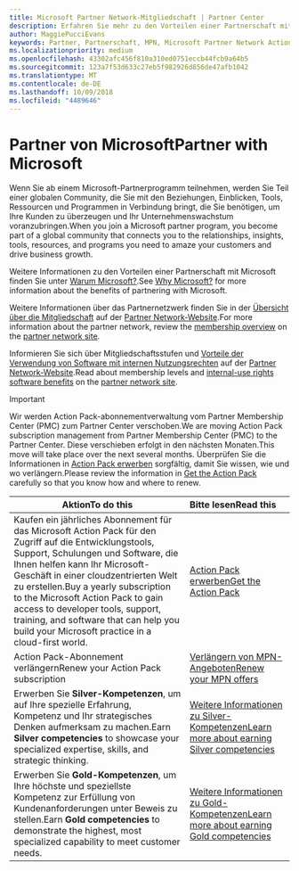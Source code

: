 ```yaml
---
title: Microsoft Partner Network-Mitgliedschaft | Partner Center
description: Erfahren Sie mehr zu den Vorteilen einer Partnerschaft mit Microsoft.
author: MaggiePucciEvans
keywords: Partner, Partnerschaft, MPN, Microsoft Partner Network Action Pack, MAPS, Aktion Pack-Abonnement, Vorteile, MPN-Vorteile, Mitgliedschaft, Silver, Gold, Kompetenzen
ms.localizationpriority: medium
ms.openlocfilehash: 43302afc456f810a310ed0751eccb44fcb9a64b5
ms.sourcegitcommit: 123a7f53d633c27eb5f982926d856de47afb1042
ms.translationtype: MT
ms.contentlocale: de-DE
ms.lasthandoff: 10/09/2018
ms.locfileid: "4489646"
---
```

# <a name="partner-with-microsoft"></a><span data-ttu-id="3bbcf-104">Partner von Microsoft</span><span class="sxs-lookup"><span data-stu-id="3bbcf-104">Partner with Microsoft</span></span>

<span data-ttu-id="3bbcf-105">Wenn Sie ab einem Microsoft-Partnerprogramm teilnehmen, werden Sie Teil einer globalen Community, die Sie mit den Beziehungen, Einblicken, Tools, Ressourcen und Programmen in Verbindung bringt, die Sie benötigen, um Ihre Kunden zu überzeugen und Ihr Unternehmenswachstum voranzubringen.</span><span class="sxs-lookup"><span data-stu-id="3bbcf-105">When you join a Microsoft partner program, you become part of a global community that connects you to the relationships, insights, tools, resources, and programs you need to amaze your customers and drive business growth.</span></span> 

<span data-ttu-id="3bbcf-106">Weitere Informationen zu den Vorteilen einer Partnerschaft mit Microsoft finden Sie unter [Warum Microsoft?](https://partner.microsoft.com/business-opportunities/why-microsoft).</span><span class="sxs-lookup"><span data-stu-id="3bbcf-106">See [Why Microsoft?](https://partner.microsoft.com/business-opportunities/why-microsoft) for more information about the benefits of partnering with Microsoft.</span></span> 

<span data-ttu-id="3bbcf-107">Weitere Informationen über das Partnernetzwerk finden Sie in der [Übersicht über die Mitgliedschaft](https://partner.microsoft.com/membership) auf der [Partner Network-Website](https://partner.microsoft.com).</span><span class="sxs-lookup"><span data-stu-id="3bbcf-107">For more information about the partner network, review the [membership overview](https://partner.microsoft.com/membership) on the [partner network site](https://partner.microsoft.com).</span></span> 

<span data-ttu-id="3bbcf-108">Informieren Sie sich über Mitgliedschaftsstufen und [Vorteile der Verwendung von Software mit internen Nutzungsrechten](https://partner.microsoft.com/membership/internal-use-software) auf der [Partner Network-Website](https://partner.microsoft.com).</span><span class="sxs-lookup"><span data-stu-id="3bbcf-108">Read about membership levels and [internal-use rights software benefits](https://partner.microsoft.com/membership/internal-use-software) on the [partner network site](https://partner.microsoft.com).</span></span> 

>[!IMPORTANT]
><span data-ttu-id="3bbcf-109">Wir werden Action Pack-abonnementverwaltung vom Partner Membership Center (PMC) zum Partner Center verschoben.</span><span class="sxs-lookup"><span data-stu-id="3bbcf-109">We are moving Action Pack subscription management from Partner Membership Center (PMC) to the Partner Center.</span></span> <span data-ttu-id="3bbcf-110">Diese verschieben erfolgt in den nächsten Monaten.</span><span class="sxs-lookup"><span data-stu-id="3bbcf-110">This move will take place over the next several months.</span></span> <span data-ttu-id="3bbcf-111">Überprüfen Sie die Informationen in [Action Pack erwerben](mpn-get-action-pack.md) sorgfältig, damit Sie wissen, wie und wo verlängern.</span><span class="sxs-lookup"><span data-stu-id="3bbcf-111">Please review the information in [Get the Action Pack](mpn-get-action-pack.md) carefully so that you know how and where to renew.</span></span>  

|**<span data-ttu-id="3bbcf-112">Aktion</span><span class="sxs-lookup"><span data-stu-id="3bbcf-112">To do this</span></span>**   |**<span data-ttu-id="3bbcf-113">Bitte lesen</span><span class="sxs-lookup"><span data-stu-id="3bbcf-113">Read this</span></span>**   |
|-----------------|:---------------------------|
|<span data-ttu-id="3bbcf-114">Kaufen ein jährliches Abonnement für das Microsoft Action Pack für den Zugriff auf die Entwicklungstools, Support, Schulungen und Software, die Ihnen helfen kann Ihr Microsoft-Geschäft in einer cloudzentrierten Welt zu erstellen.</span><span class="sxs-lookup"><span data-stu-id="3bbcf-114">Buy a yearly subscription to the Microsoft Action Pack to gain access to developer tools, support, training, and software that can help you build your Microsoft practice in a cloud-first world.</span></span> | [<span data-ttu-id="3bbcf-115">Action Pack erwerben</span><span class="sxs-lookup"><span data-stu-id="3bbcf-115">Get the Action Pack</span></span>](mpn-get-action-pack.md)|
|<span data-ttu-id="3bbcf-116">Action Pack-Abonnement verlängern</span><span class="sxs-lookup"><span data-stu-id="3bbcf-116">Renew your Action Pack subscription</span></span>   |[<span data-ttu-id="3bbcf-117">Verlängern von MPN-Angeboten</span><span class="sxs-lookup"><span data-stu-id="3bbcf-117">Renew your MPN offers</span></span>](renew-mpn-offers.md)|
|<span data-ttu-id="3bbcf-118">Erwerben Sie **Silver-Kompetenzen**, um auf Ihre spezielle Erfahrung, Kompetenz und Ihr strategisches Denken aufmerksam zu machen.</span><span class="sxs-lookup"><span data-stu-id="3bbcf-118">Earn **Silver competencies** to showcase your specialized expertise, skills, and strategic thinking.</span></span>|[<span data-ttu-id="3bbcf-119">Weitere Informationen zu Silver-Kompetenzen</span><span class="sxs-lookup"><span data-stu-id="3bbcf-119">Learn more about earning Silver competencies</span></span>](https://partner.microsoft.com/membership/competencies)|
|<span data-ttu-id="3bbcf-120">Erwerben Sie **Gold-Kompetenzen**, um Ihre höchste und speziellste Kompetenz zur Erfüllung von Kundenanforderungen unter Beweis zu stellen.</span><span class="sxs-lookup"><span data-stu-id="3bbcf-120">Earn **Gold competencies** to demonstrate the highest, most specialized capability to meet customer needs.</span></span> |[<span data-ttu-id="3bbcf-121">Weitere Informationen zu Gold-Kompetenzen</span><span class="sxs-lookup"><span data-stu-id="3bbcf-121">Learn more about earning Gold competencies</span></span>](https://partner.microsoft.com/membership/competencies)|




